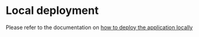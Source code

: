 # Local deployment

Please refer to the documentation on [how to deploy the application locally](../../docs/local-deployment.md)
